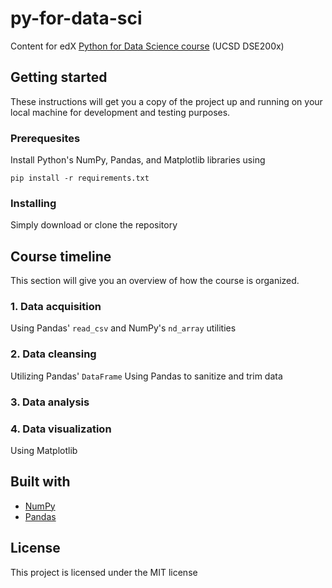 # py-for-data-sci
Content for edX [Python for Data Science course](https://www.edx.org/course/python-for-data-science-0) (UCSD DSE200x)

## Getting started
These instructions will get you a copy of the project up and running on your local machine for development and testing purposes.

### Prerequesites
Install Python's NumPy, Pandas, and Matplotlib libraries using
```
pip install -r requirements.txt

```

### Installing
Simply download or clone the repository

## Course timeline
This section will give you an overview of how the course is organized.

### 1. Data acquisition
Using Pandas' `read_csv` and NumPy's `nd_array` utilities

### 2. Data cleansing
Utilizing Pandas' `DataFrame`
Using Pandas to sanitize and trim data

### 3. Data analysis

### 4. Data visualization
Using Matplotlib

## Built with
* [NumPy](http://www.numpy.org/)
* [Pandas](https://pandas.pydata.org/)

## License
This project is licensed under the MIT license

